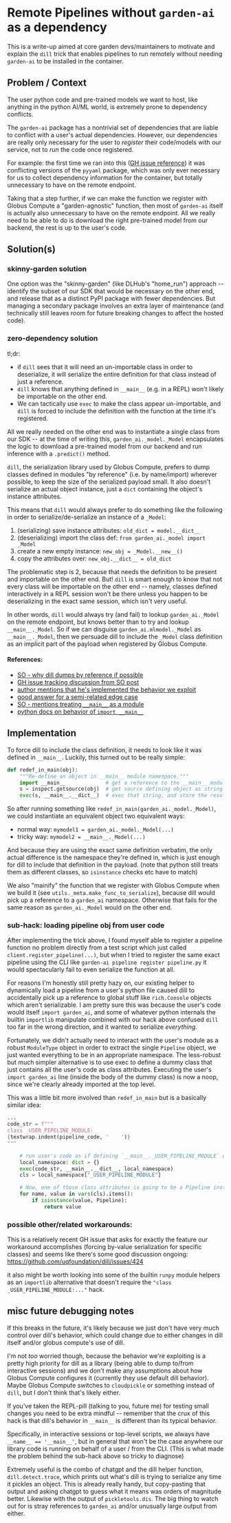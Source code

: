 # Remote Pipelines without `garden-ai` as a dependency
This is a write-up aimed at core garden devs/maintainers to motivate and explain the `dill` trick that enables pipelines to run remotely without needing `garden-ai` to be installed in the container.

## Problem / Context

The user python code and pre-trained models we want to host, like anything in the python AI/ML world, is extremely prone to dependency conflicts.

The `garden-ai` package has a nontrivial set of dependencies that are liable to conflict with a user's actual dependencies. However, our dependencies are really only necessary for the user to *register* their code/models with our service, not to *run* the code once registered.

For example: the first time we ran into this ([GH issue reference](https://github.com/Garden-AI/garden/issues/131)) it was conflicting versions of the `pyyaml` package, which was only ever necessary for us to collect dependency information for the container, but totally unnecessary to have on the remote endpoint.

Taking that a step further, if we can make the function we register with Globus Compute a "garden-agnostic" function, then most of `garden-ai` itself is actually also unnecessary to have on the remote endpoint. All we really need to be able to do is download the right pre-trained model from our backend, the rest is up to the user's code.

## Solution(s)

### skinny-garden solution
One option was the "skinny-garden" (like DLHub's "home_run") approach -- identify the subset of our SDK that would be necessary on the other end, and release that as a distinct PyPI package with fewer dependencies. But managing a secondary package involves an extra layer of maintenance (and technically still leaves room for future breaking changes to affect the hosted code).

### zero-dependency solution
tl;dr:

- if `dill` sees that it will need an un-importable class in order to deserialize, it will serialize the entire definition for that class instead of just a reference.
- `dill` knows that anything defined in `__main__` (e.g. in a REPL) won't likely be importable on the other end.
- We can tactically use `exec` to make the class appear un-importable, and `dill` is forced to include the definition with the function at the time it's registered.

All we really needed on the other end was to instantiate a single class from our SDK -- at the time of writing this, `garden_ai._model._Model` encapsulates the logic to download a pre-trained model from our backend and run inference with a `.predict()` method.

`dill`, the serialization library used by Globus Compute, prefers to dump classes defined in modules "by reference" (i.e. by name/import) wherever possible, to keep the size of the serialized payload small. It also doesn't serialize an actual object instance, just a `dict` containing the object's instance attributes.

This means that `dill` would always prefer to do something like the following in order to serialize/de-serialize an instance of a `_Model`:

1. (serializing) save instance attributes: `old_dict = model.__dict__`
2. (deserializing) import the class def: `from garden_ai._model import _Model`
3. create a new empty instance: `new_obj = _Model.__new__()`
4. copy the attributes over: `new_obj.__dict__ = old_dict`

The problematic step is 2, because that needs the definition to be present and importable on the other end. But! `dill` is smart enough to know that not every class will be importable on the other end -- namely, classes defined interactively in a REPL session won't be there unless you happen to be deserializing in the exact same session, which isn't very useful.

In other words, `dill` would always try (and fail) to lookup `garden_ai._Model` on the remote endpoint, but knows better than to try and lookup `__main__._Model`. So if we can disguise `garden_ai.mlmodel._Model` as `__main__._Model`, then we persuade dill to include the `_Model` class definition as an implicit part of the payload when registered by Globus Compute.

#### References:

- [SO - why dill dumps by reference if possible](https://stackoverflow.com/a/32364403)
- [GH issue tracking discussion from SO post](https://github.com/uqfoundation/dill/issues/128)
- [author mentions that he's implemented the behavior we exploit](https://stackoverflow.com/questions/16269071/pickle-dealing-with-updated-class-definitions#comment29540363_19362849)
- [good answer for a semi-related edge case](https://stackoverflow.com/questions/2121874/python-pickling-after-changing-a-modules-directory/25244948#25244948)
- [SO - mentions treating `__main__` as a module](https://stackoverflow.com/a/28094722)
- [python docs on behavior of `import __main__`](https://docs.python.org/3/library/__main__.html#import-main)
## Implementation


To force dill to include the class definition, it needs to look like it was defined in `__main__`. Luckily, this turned out to be really simple:

```python
def redef_in_main(obj):
    """Re-define an object in __main__ module namespace."""
	import __main__             # get a reference to the __main__ module
	s = inspect.getsource(obj)  # get source defining object as string
	exec(s, __main__.__dict__)  # exec that string, and store the result in __main__'s globals
```

So after running something like `redef_in_main(garden_ai._model._Model)`, we could instantiate an equivalent object two equivalent ways:

- normal way: `mymodel1 = garden_ai._model._Model(...)`
- tricky way: `mymodel2 = __main__._Model(...)`

And because they are using the exact same definition verbatim, the only actual difference is the namespace they're defined in, which is just enough for dill to include that definition in the payload. (note that python still treats them as different classes, so `isinstance` checks etc have to match)

We also "mainify" the function that we register with Globus Compute when we build it (see `utils._meta.make_func_to_serialize`), because dill would pick up a reference to a `garden_ai` namespace. Otherwise that fails for the same reason as `garden_ai._Model` would on the other end.

### sub-hack: loading pipeline obj from user code
After implementing the trick above, I found myself able to register a pipeline function no problem directly from a test script which just called `client.register_pipeline(...)`, but when I tried to register the same exact pipeline using the CLI like `garden-ai pipeline register pipeline.py` it would spectacularly fail to even serialize the function at all.

For reasons I'm honestly still pretty hazy on, our existing helper to dynamically load a pipeline from a user's python file caused dill to accidentally pick up a reference to global stuff like `rich.Console` objects which aren't serializable. I am pretty sure this was because the user's code would itself `import garden_ai`, and some of whatever python internals the builtin `importlib` manipulate combined with our hack above confused `dill` too far in the wrong direction, and it wanted to serialize *everything*.

Fortunately, we didn't actually need to interact with the user's module as a robust `ModuleType` object in order to extract the single `Pipeline` object, we just wanted everything to be in an appropriate namespace. The less-robust but much simpler alternative is to use exec to define a dummy class that just contains all the user's code as class attributes. Executing the user's `import garden_ai` line (inside the body of the dummy class) is now a noop, since we're clearly already imported at the top level.

This was a little bit more involved than `redef_in_main` but is a basically similar idea:
```python
...
code_str = f"""
class _USER_PIPELINE_MODULE:
{textwrap.indent(pipeline_code, '    ')}
"""

    # run user's code as if defining `__main__._USER_PIPELINE_MODULE` class
    local_namespace: dict = {}
    exec(code_str, __main__.__dict__, local_namespace)
    cls = local_namespace["_USER_PIPELINE_MODULE"]

    # Now, one of those class attributes is going to be a Pipeline instance
    for name, value in vars(cls).items():
        if isinstance(value, Pipeline):
            return value

```

### possible other/related workarounds:
This is a relatively recent GH issue that asks for exactly the feature our workaround accomplishes (forcing by-value serialization for specific classes) and seems like there's some good discussion ongoing: https://github.com/uqfoundation/dill/issues/424

it also might be worth looking into some of the builtin `runpy` module helpers as an `importlib` alternative that doesn't require the `"class _USER_PIPELINE_MODULE:..."` hack.

## misc future debugging notes

If this breaks in the future, it's likely because we just don't have very much control over dill's behavior, which could change due to either changes in dill itself and/or globus compute's use of dill.

I'm not *too* worried though, because the behavior we're exploiting is a pretty high priority for dill as a library (being able to dump to/from interactive sessions) and we don't make any assumptions about how Globus Compute configures it (currently they use default dill behavior). Maybe Globus Compute switches to `cloudpickle` or something instead of `dill`, but I don't think that's likely either.

If you've taken the REPL-pill (talking to you, future me) for testing small changes you need to be extra mindful -- remember that the crux of this hack is that dill's behavior in `__main__` is different than its typical behavior.

Specifically, in interactive sessions or top-level scripts, we always have `__name__ == '__main__'`, but in general that won't be the case anywhere our library code is running on behalf of a user / from the CLI. (This is what made the problem behind the sub-hack above so tricky to diagnose)

Extremely useful is the combo of chatgpt and the dill helper function, `dill.detect.trace`, which prints out what's dill is trying to serialize any time it pickles an object. This is already really handy, but copy-pasting that output and asking chatgpt to guess what it means was orders of magnitude better. Likewise with the output of `pickletools.dis`. The big thing to watch out for is stray references to `garden_ai` and/or unusually large output from either.
